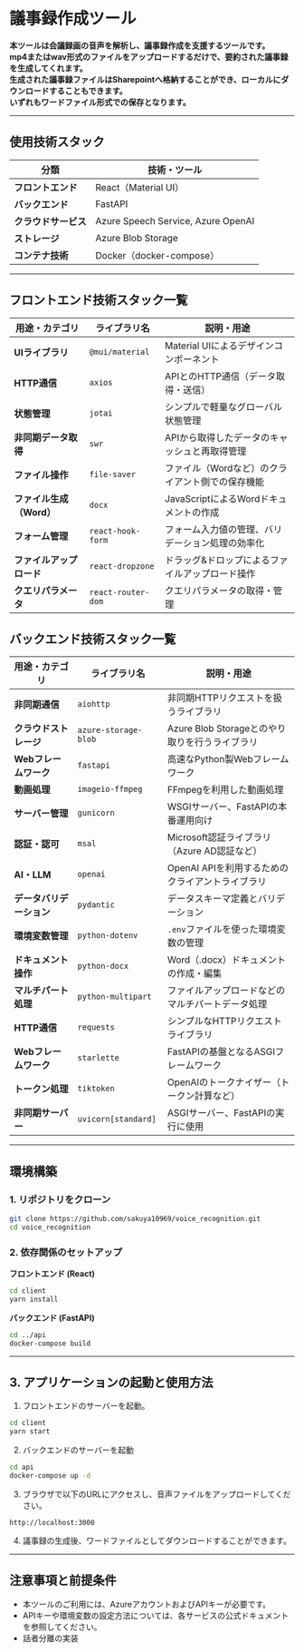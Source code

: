 # 議事録作成ツール

**本ツールは会議録画の音声を解析し、議事録作成を支援するツールです。**<br/>
**mp4またはwav形式のファイルをアップロードするだけで、要約された議事録を生成してくれます。**<br>
**生成された議事録ファイルはSharepointへ格納することができ、ローカルにダウンロードすることもできます。**<br>
**いずれもワードファイル形式での保存となります。**<br>

---

## 使用技術スタック

| **分類**         | **技術・ツール**                         |
|--------------|--------------------------------|
| **フロントエンド** | React（Material UI）        |
| **バックエンド**   | FastAPI                    |
| **クラウドサービス** | Azure Speech Service, Azure OpenAI |
| **ストレージ**     | Azure Blob Storage         |
| **コンテナ技術**   | Docker（docker-compose）   |

---

## フロントエンド技術スタック一覧

| **用途・カテゴリ**          | **ライブラリ名**           | **説明・用途**                                       |
|---------------------|--------------------|-----------------------------------------------|
| **UIライブラリ**        | `@mui/material`    | Material UIによるデザインコンポーネント               |
| **HTTP通信**           | `axios`            | APIとのHTTP通信（データ取得・送信）                   |
| **状態管理**           | `jotai`            | シンプルで軽量なグローバル状態管理                    |
| **非同期データ取得**     | `swr`              | APIから取得したデータのキャッシュと再取得管理            |
| **ファイル操作**        | `file-saver`       | ファイル（Wordなど）のクライアント側での保存機能        |
| **ファイル生成（Word）** | `docx`             | JavaScriptによるWordドキュメントの作成                |
| **フォーム管理**        | `react-hook-form`  | フォーム入力値の管理、バリデーション処理の効率化         |
| **ファイルアップロード**  | `react-dropzone`   | ドラッグ&ドロップによるファイルアップロード操作  |
| **クエリパラメータ**         | `react-router-dom` | クエリパラメータの取得・管理               |

## バックエンド技術スタック一覧

| **用途・カテゴリ**      | **ライブラリ名**         | **説明・用途**                                       |
|-------------------|------------------|-------------------------------------------|
| **非同期通信**       | `aiohttp`         | 非同期HTTPリクエストを扱うライブラリ                |
| **クラウドストレージ**   | `azure-storage-blob` | Azure Blob Storageとのやり取りを行うライブラリ      |
| **Webフレームワーク**   | `fastapi`         | 高速なPython製Webフレームワーク                    |
| **動画処理**        | `imageio-ffmpeg`  | FFmpegを利用した動画処理                        |
| **サーバー管理**     | `gunicorn`        | WSGIサーバー、FastAPIの本番運用向け                 |
| **認証・認可**       | `msal`            | Microsoft認証ライブラリ（Azure AD認証など）         |
| **AI・LLM**       | `openai`          | OpenAI APIを利用するためのクライアントライブラリ      |
| **データバリデーション** | `pydantic`        | データスキーマ定義とバリデーション                 |
| **環境変数管理**     | `python-dotenv`   | `.env`ファイルを使った環境変数の管理               |
| **ドキュメント操作**   | `python-docx`     | Word（.docx）ドキュメントの作成・編集              |
| **マルチパート処理**   | `python-multipart` | ファイルアップロードなどのマルチパートデータ処理     |
| **HTTP通信**       | `requests`        | シンプルなHTTPリクエストライブラリ                 |
| **Webフレームワーク**   | `starlette`        | FastAPIの基盤となるASGIフレームワーク               |
| **トークン処理**     | `tiktoken`        | OpenAIのトークナイザー（トークン計算など）         |
| **非同期サーバー**   | `uvicorn[standard]` | ASGIサーバー、FastAPIの実行に使用                  |

---

## 環境構築

### 1. リポジトリをクローン

```bash
git clone https://github.com/sakuya10969/voice_recognition.git
cd voice_recognition
```

### 2. 依存関係のセットアップ

**フロントエンド (React)**
```bash
cd client
yarn install
```

**バックエンド (FastAPI)**
```bash
cd ../api
docker-compose build
```

---

## 3. アプリケーションの起動と使用方法

1. フロントエンドのサーバーを起動。
```bash
cd client
yarn start
```

2. バックエンドのサーバーを起動
```bash
cd api
docker-compose up -d
```

3. ブラウザで以下のURLにアクセスし、音声ファイルをアップロードしてください。
```
http://localhost:3000
```

4. 議事録の生成後、ワードファイルとしてダウンロードすることができます。

---

## 注意事項と前提条件
- 本ツールのご利用には、AzureアカウントおよびAPIキーが必要です。
- APIキーや環境変数の設定方法については、各サービスの公式ドキュメントを参照してください。
- 話者分離の実装
